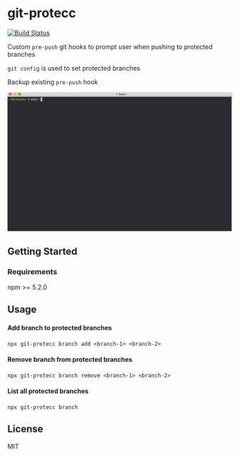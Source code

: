# git-protecc

[![Build Status](https://travis-ci.org/dcrtantuco/git-protecc.svg?branch=master)](https://travis-ci.org/dcrtantuco/git-protecc)

Custom `pre-push` git hooks to prompt user when pushing to protected branches

`git config` is used to set protected branches

Backup existing `pre-push` hook

![sample](demo.gif)

## Getting Started

### Requirements

npm >= 5.2.0

## Usage

#### Add branch to protected branches

```
npx git-protecc branch add <branch-1> <branch-2>
```

#### Remove branch from protected branches

```
npx git-protecc branch remove <branch-1> <branch-2>
```

#### List all protected branches

```
npx git-protecc branch
```

## License

MIT
